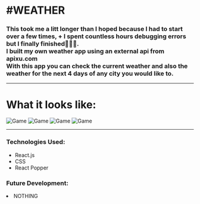 <h1>#WEATHER</h1>

<h3>
This took me a litt longer than I hoped because I had to start over a few times, + I spent countless hours debugging errors but I finally finished👨🏾‍💻.
<br>
I built my own weather app using an external api from apixu.com <br>
With this app you can check the current weather and also the weather for the next 4 days of any city you would like to.<br>



</h3>

_______

<h1>What it looks like:</h1>

![Game](https://i.imgur.com/EFD9Dym.png)
![Game](https://i.imgur.com/OcLpuDU.png)
![Game](https://i.imgur.com/pf8XoFb.png)
![Game](https://i.imgur.com/InVLKE5.png)

_____

<h3>Technologies Used:</h3>
<ul>
<li>React.js</li>
<li>CSS</li>
<li>React Popper</li>
</ul>

<h3>Future Development:</h3>
<ol></ol>
<li>NOTHING</li>
</ol>